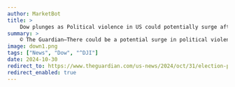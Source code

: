 ```yaml
---
author: MarketBot
title: >
    Dow plunges as Political violence in US could potentially surge after elections, experts warn
summary: >
    © The Guardian—There could be a potential surge in political violence following the upcoming US election, and pro-Trump rightwing vigilante “poll watchers” might surveil ballot drop boxes as Americans cast their votes, experts warned this week.
image: down1.png
tags: ["News", "Dow", "^DJI"]
date: 2024-10-30
redirect_to: https://www.theguardian.com/us-news/2024/oct/31/election-political-violence-surge
redirect_enabled: true
---
```

